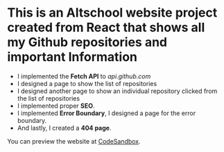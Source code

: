 # This is an Altschool website project created from React that shows all my Github repositories and important Information

- I implemented the **Fetch API**  to _api.github.com_
- I designed a page to show the list of repositories
- I designed another page to show an individual repository clicked from the list of repositories
- I implemented proper **SEO**.
- I implemented **Error Boundary**, I designed a page for the error boundary.
- And lastly, I created a **404 page**.

You can preview the website at [CodeSandbox](https://markdownlivepreview.com/).
